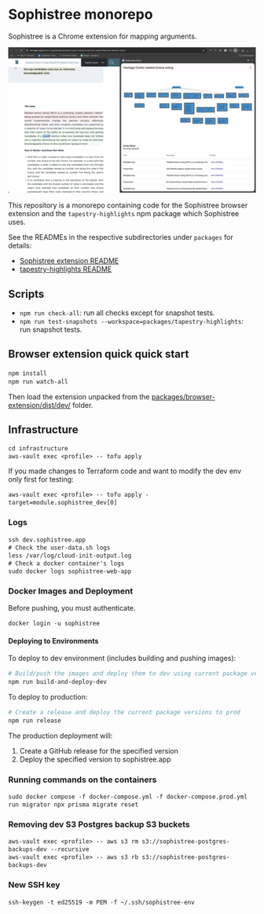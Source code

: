# Sophistree monorepo

Sophistree is a Chrome extension for mapping arguments.

![screenshot](https://github.com/carlgieringer/sophistree/blob/main/packages/browser-extension/docs/screenshot.png?raw=true)

This repository is a monorepo containing code for the Sophistree browser extension and the
`tapestry-highlights` npm package which Sophistree uses.

See the READMEs in the respective subdirectories under `packages` for details:

- [Sophistree extension README](https://github.com/carlgieringer/sophistree/blob/main/packages/browser-extension/README.md)
- [tapestry-highlights README](https://github.com/carlgieringer/sophistree/blob/main/packages/tapestry-highlights/README.md)

## Scripts

- `npm run check-all`: run all checks except for snapshot tests.
- `npm run test-snapshots --workspace=packages/tapestry-highlights`: run snapshot tests.

## Browser extension quick quick start

```sh
npm install
npm run watch-all
```

Then load the extension unpacked from the
[packages/browser-extension/dist/dev/](packages/browser-extension/dist/dev/) folder.

## Infrastructure

```shell
cd infrastructure
aws-vault exec <profile> -- tofu apply
```

If you made changes to Terraform code and want to modify the dev env only first for testing:

```shell
aws-vault exec <profile> -- tofu apply -target=module.sophistree_dev[0]
```

### Logs

```shell
ssh dev.sophistree.app
# Check the user-data.sh logs
less /var/log/cloud-init-output.log
# Check a docker container's logs
sudo docker logs sophistree-web-app
```

### Docker Images and Deployment

Before pushing, you must authenticate.

```shell
docker login -u sophistree
```

#### Deploying to Environments

To deploy to dev environment (includes building and pushing images):

```bash
# Build/push the images and deploy them to dev using current package version
npm run build-and-deploy-dev
```

To deploy to production:

```bash
# Create a release and deploy the current package versions to prod
npm run release
```

The production deployment will:

1. Create a GitHub release for the specified version
2. Deploy the specified version to sophistree.app

### Running commands on the containers

```shell
sudo docker compose -f docker-compose.yml -f docker-compose.prod.yml run migrator npx prisma migrate reset
```

### Removing dev S3 Postgres backup S3 buckets

```shell
aws-vault exec <profile> -- aws s3 rm s3://sophistree-postgres-backups-dev --recursive
aws-vault exec <profile> -- aws s3 rb s3://sophistree-postgres-backups-dev
```

### New SSH key

```shell
ssh-keygen -t ed25519 -m PEM -f ~/.ssh/sophistree-env
```

